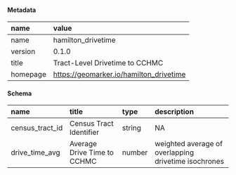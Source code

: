 #### Metadata

|name     |value                                   |
|:--------|:---------------------------------------|
|name     |hamilton_drivetime                      |
|version  |0.1.0                                   |
|title    |Tract-Level Drivetime to CCHMC          |
|homepage |https://geomarker.io/hamilton_drivetime |

#### Schema

|name            |title                       |type   |description                                          |
|:---------------|:---------------------------|:------|:----------------------------------------------------|
|census_tract_id |Census Tract Identifier     |string |NA                                                   |
|drive_time_avg  |Average Drive Time to CCHMC |number |weighted average of overlapping drivetime isochrones |
